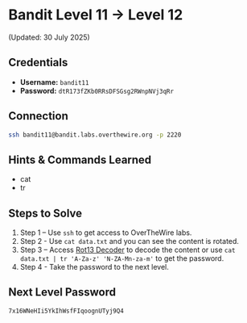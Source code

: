 # Bandit Level 11 → Level 12
(Updated: 30 July 2025)

## Credentials
- **Username:** `bandit11`
- **Password:** `dtR173fZKb0RRsDFSGsg2RWnpNVj3qRr`

## Connection
```bash
ssh bandit11@bandit.labs.overthewire.org -p 2220
```

## Hints & Commands Learned
- cat
- tr

## Steps to Solve
1. Step 1 – Use `ssh` to get access to OverTheWire labs.
2. Step 2 - Use `cat data.txt` and you can see the content is rotated.
3. Step 3 – Access [Rot13 Decoder](https://cryptii.com/pipes/rot13-decoder) to decode the content or use `cat data.txt | tr 'A-Za-z' 'N-ZA-Mn-za-m'` to get the password. 
4. Step 4 - Take the password to the next level.

## Next Level Password
`7x16WNeHIi5YkIhWsfFIqoognUTyj9Q4`
